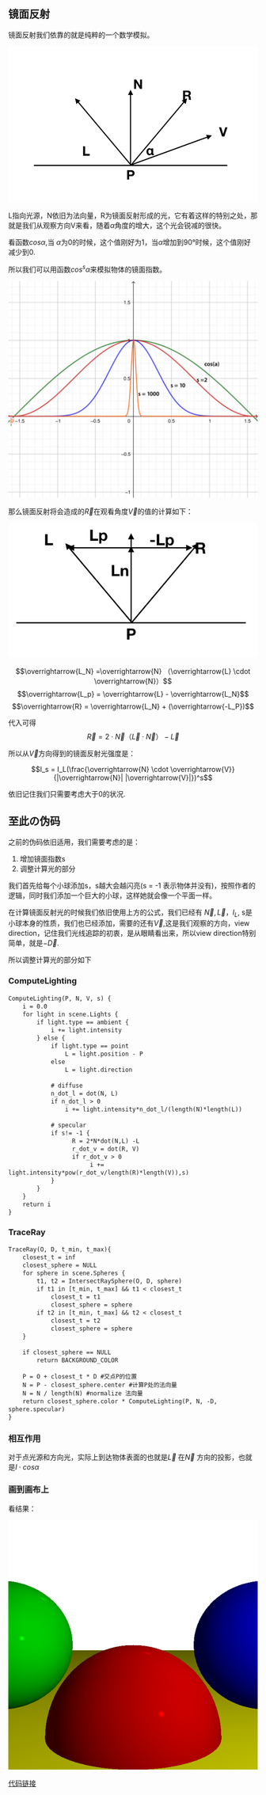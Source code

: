 
## 镜面反射

镜面反射我们依靠的就是纯粹的一个数学模拟。

![](images/specular_reflection.png)


L指向光源，N依旧为法向量，R为镜面反射形成的光，它有着这样的特别之处，那就是我们从观察方向V来看，随着$\alpha$角度的增大，这个光会锐减的很快。



看函数$cos\alpha$,当 $\alpha$为0的时候，这个值刚好为1，当$\alpha$增加到90°时候，这个值刚好减少到0.

所以我们可以用函数$cos^s \alpha$来模拟物体的镜面指数。

![](images/cosx.png)



那么镜面反射将会造成的$\overrightarrow{R}$在观看角度$\overrightarrow{V}$的值的计算如下：

![](images/specular_reflection2.png)


$$\overrightarrow{L_N} =\overrightarrow{N} （\overrightarrow{L} \cdot \overrightarrow{N}）$$
$$\overrightarrow{L_p} = \overrightarrow{L} - \overrightarrow{L_N}$$
$$\overrightarrow{R} = \overrightarrow{L_N} + (\overrightarrow{-L_P})$$

代入可得
$$\overrightarrow{R} = 2 \cdot \overrightarrow{N} （\overrightarrow{L} \cdot \overrightarrow{N}）- \overrightarrow{L}$$


所以从$\overrightarrow{V}$方向得到的镜面反射光强度是：

$$I_s = I_L(\frac{\overrightarrow{N} \cdot \overrightarrow{V}}{|\overrightarrow{N}| |\overrightarrow{V}|})^s$$

依旧记住我们只需要考虑大于0的状况.



## 至此の伪码

之前的伪码依旧适用，我们需要考虑的是：

1. 增加镜面指数s
2. 调整计算光的部分
 
我们首先给每个小球添加s，s越大会越闪亮(s = -1 表示物体并没有)，按照作者的逻辑，同时我们添加一个巨大的小球，这样她就会像一个平面一样。


在计算镜面反射光的时候我们依旧使用上方的公式，我们已经有 $\overrightarrow{N},\overrightarrow{L}， I_L$, s是小球本身的性质，我们也已经添加，需要的还有$\overrightarrow{V}$,这是我们观察的方向，view direction，记住我们光线追踪的初衷，是从眼睛看出来，所以view direction特别简单，就是$-\overrightarrow{D}$.

所以调整计算光的部分如下

### ComputeLighting

 
```
ComputeLighting(P, N, V, s) {
    i = 0.0
    for light in scene.Lights {
        if light.type == ambient {
            i += light.intensity
        } else {
            if light.type == point
                L = light.position - P
            else
                L = light.direction
            
            # diffuse
            n_dot_l = dot(N, L)
            if n_dot_l > 0
                i += light.intensity*n_dot_l/(length(N)*length(L))
            
            # specular
            if s!= -1 {
            	  R = 2*N*dot(N,L) -L 
            	  r_dot_v = dot(R, V)
            	  if r_dot_v > 0
            	  	   i += light.intensity*pow(r_dot_v/length(R)*length(V)),s)
            }  
        }
    }
    return i
}
```

### TraceRay


```
TraceRay(O, D, t_min, t_max){
	closest_t = inf
	closest_sphere = NULL
	for sphere in scene.Spheres {
		t1, t2 = IntersectRaySphere(O, D, sphere)
		if t1 in [t_min, t_max] && t1 < closest_t
			closest_t = t1
			closest_sphere = sphere
		if t2 in [t_min, t_max] && t2 < closest_t
			closest_t = t2
			closest_sphere = sphere
	}

	if closest_sphere == NULL
		return BACKGROUND_COLOR
	
	P = O + closest_t * D #交点P的位置
	N = P - closest_sphere.center #计算P处的法向量
	N = N / length(N) #normalize 法向量
	return closest_sphere.color * ComputeLighting(P, N, -D, sphere.specular)
}
```



### 相互作用


对于点光源和方向光，实际上到达物体表面的也就是$\overrightarrow{L}$ 在$\overrightarrow{N}$ 方向的投影，也就是$I \cdot cos\alpha$



### 画到画布上


看结果：

![](images/raytracying03.png)


[代码链接](code/raytracying03.py)
